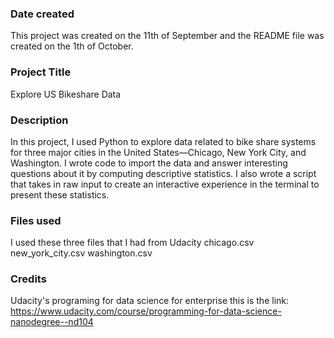 ### Date created
This project was created on the 11th of September and the README file was created on the 1th of October.

### Project Title
Explore US Bikeshare Data

### Description
In this project, I used Python to explore data related to bike share systems for three major cities in the United States—Chicago, New York City, and Washington. I wrote code to import the data and answer interesting questions about it by computing descriptive statistics. I  also wrote a script that takes in raw input to create an interactive experience in the terminal to present these statistics.

### Files used
I used these three files that I had from Udacity
chicago.csv
new_york_city.csv
washington.csv

### Credits
Udacity's programing for data science for enterprise
this is the link: https://www.udacity.com/course/programming-for-data-science-nanodegree--nd104
